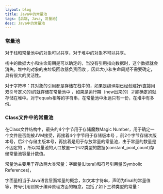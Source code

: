 ```yaml
---
layout: blog
title: Java中的常量池
tags: [后端, Java, 常量池]
desc: Java中的常量池
---
```


### 常量池

对于栈和常量池中的对象可以共享，对于堆中的对象不可以共享。

栈中的数据大小和生命周期是可以确定的，当没有引用指向数据时，这个数据就会消失。堆中的对象的由垃圾回收器负责回收
，因此大小和生命周期不需要确定，具有很大的灵活性。

对于字符串：其对象的引用都是存储在栈中的，如果是编译期已经创建好\(直接用双引号定义的\)的就存储在常量池中
，如果是运行期（new出来的）才能确定的就存储在堆中。对于equals相等的字符串，在常量池中永远只有一份，在堆中有多份。

### Class文件中的常量池

在Class文件结构中，最头的4个字节用于存储魔数Magic Number，用于确定一个文件是否能被JVM接受，再接着4个字节用于存储版本号
，前2个字节存储次版本号，后2个存储主版本号，再接着是用于存放常量的常量池，由于常量的数量是不固定的
，所以常量池的入口放置一个U2类型的数据(constant_pool_count)存储常量池容量计数值。

常量池主要用于存放两大类常量：字面量(Literal)和符号引用量(Symbolic References)，

字面量相当于Java语言层面常量的概念，如文本字符串，声明为final的常量值等，符号引用则属于编译原理方面的概念，包括了如下三种类型的常量：